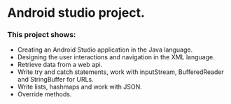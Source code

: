 <h1>Android studio project.</h1>

<h3>This project shows: </h3>
<ul>
  <li>Creating an Android Studio application in the Java language.</li>
  <li>Designing the user interactions and navigation in the XML language.</li>
  <li>Retrieve data from a web api.</li>
  <li>Write try and catch statements, work with inputStream, BufferedReader and StringBuffer for URLs.</li>
  <li>Write lists, hashmaps and work with JSON.</li>
  <li>Override methods.</li>
</ul>
